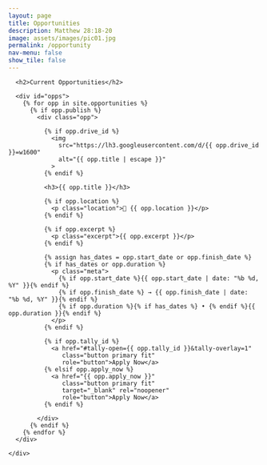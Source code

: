 ```yaml
---
layout: page
title: Opportunities
description: Matthew 28:18-20
image: assets/images/pic01.jpg
permalink: /opportunity
nav-menu: false
show_tile: false
---
```


<div id="main" class="alt">
  <section id="ten">
    <div class="inner">

      <h2>Current Opportunities</h2>

      <div id="opps">
        {% for opp in site.opportunities %}
          {% if opp.publish %}
            <div class="opp">

              {% if opp.drive_id %}
                <img
                  src="https://lh3.googleusercontent.com/d/{{ opp.drive_id }}=w1600"
                  alt="{{ opp.title | escape }}"
                >
              {% endif %}

              <h3>{{ opp.title }}</h3>

              {% if opp.location %}
                <p class="location">📍 {{ opp.location }}</p>
              {% endif %}

              {% if opp.excerpt %}
                <p class="excerpt">{{ opp.excerpt }}</p>
              {% endif %}

              {% assign has_dates = opp.start_date or opp.finish_date %}
              {% if has_dates or opp.duration %}
                <p class="meta">
                  {% if opp.start_date %}{{ opp.start_date | date: "%b %d, %Y" }}{% endif %}
                  {% if opp.finish_date %} → {{ opp.finish_date | date: "%b %d, %Y" }}{% endif %}
                  {% if opp.duration %}{% if has_dates %} • {% endif %}{{ opp.duration }}{% endif %}
                </p>
              {% endif %}

              {% if opp.tally_id %}
                <a href="#tally-open={{ opp.tally_id }}&tally-overlay=1"
                   class="button primary fit"
                   role="button">Apply Now</a>
              {% elsif opp.apply_now %}
                <a href="{{ opp.apply_now }}"
                   class="button primary fit"
                   target="_blank" rel="noopener"
                   role="button">Apply Now</a>
              {% endif %}

            </div>
          {% endif %}
        {% endfor %}
      </div>

    </div>
  </section>
</div>

<style>
  /* === Dark palette tokens === */
  :root {
    --bg:        #0f1115;
    --bg-alt:    #161a22;
    --fg:        #e6e9ef;
    --fg-bold:   #ffffff;
    --fg-light:  rgba(230,233,239,0.68);
    --border:    rgba(230,233,239,0.10);
    --border-bg: rgba(230,233,239,0.05);
    --highlight: #7aa2ff;
    --btn-bg:    var(--highlight);
    --btn-fg:    var(--fg-bold);
    --btn-bg-h:  #5f86ff;
    --card-bg:   var(--bg-alt);
    --card-fg:   var(--fg);
  }

  #opps {
    display: grid;
    grid-template-columns: repeat(auto-fit, minmax(280px, 1fr));
    gap: 1.25rem;
    margin-top: 1rem;
  }

  #opps .opp {
    background: var(--card-bg);
    color: var(--card-fg);
    border: 1px solid var(--border);
    border-radius: 12px;
    padding: 1rem;
    box-shadow: 0 2px 10px rgba(0,0,0,.25), inset 0 0 0 1px var(--border-bg);
  }

  #opps .opp img {
    width: 100%;
    height: 180px;
    object-fit: cover;
    display: block;
    border-radius: 8px;
    margin-bottom: 0.5rem;
  }

  #opps .opp h3 {
    margin: 0.25rem 0 0.25rem;
    line-height: 1.25;
    color: var(--fg-bold);
  }

  #opps .opp .location {
    margin: 0 0 0.5rem;
    color: var(--fg-light);
    font-weight: 600;   /* a touch of emphasis */
  }

  #opps .opp .excerpt {
    margin: 0 0 0.5rem;
    color: var(--fg-light);
  }

  #opps .opp .meta {
    margin: 0 0 0.75rem;
    color: var(--fg-light);
    font-size: 0.95rem;
  }

  .button {
    display: inline-block;
    padding: .65rem 1.1rem;
    border-radius: 8px;
    text-decoration: none;
    font-weight: 600;
    text-align: center;
    border: 1px solid var(--border);
    transition: transform .04s ease, filter .12s ease, box-shadow .12s ease;
  }
  .button.primary {
    background: var(--btn-bg);
    color: var(--btn-fg);
    box-shadow: 0 4px 12px rgba(122,162,255,0.28);
  }
  .button.primary:hover {
    background: var(--btn-bg-h);
    transform: translateY(-1px);
    box-shadow: 0 6px 16px rgba(122,162,255,0.38);
  }
  .button.fit { width: 100%; }
</style>

<!-- Tally popup script (needed if you use tally_id) -->
<script async src="https://tally.so/widgets/embed.js"></script>